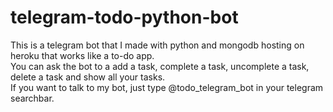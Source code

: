 # telegram-todo-python-bot
This is a telegram bot that I made with python and mongodb hosting on heroku that works like a to-do app.  
You can ask the bot to a add a task, complete a task, uncomplete a task, delete a task and show all your tasks.  
If you want to talk to my bot, just type @todo_telegram_bot in your telegram searchbar.
